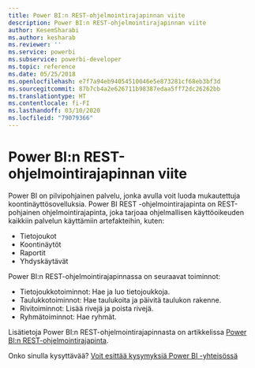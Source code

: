 ```yaml
---
title: Power BI:n REST-ohjelmointirajapinnan viite
description: Power BI:n REST-ohjelmointirajapinnan viite
author: KesemSharabi
ms.author: kesharab
ms.reviewer: ''
ms.service: powerbi
ms.subservice: powerbi-developer
ms.topic: reference
ms.date: 05/25/2018
ms.openlocfilehash: e7f7a94eb94054510046e5e873281cf68eb3bf3d
ms.sourcegitcommit: 87b7cb4a2e626711b98387edaa5ff72dc26262bb
ms.translationtype: HT
ms.contentlocale: fi-FI
ms.lasthandoff: 03/10/2020
ms.locfileid: "79079366"
---
```

# <a name="power-bi-rest-api-reference"></a>Power BI:n REST-ohjelmointirajapinnan viite

Power BI on pilvipohjainen palvelu, jonka avulla voit luoda mukautettuja koontinäyttösovelluksia. Power BI REST -ohjelmointirajapinta on REST-pohjainen ohjelmointirajapinta, joka tarjoaa ohjelmallisen käyttöoikeuden kaikkiin palvelun käyttämiin artefakteihin, kuten:
* Tietojoukot
* Koontinäytöt
* Raportit
* Yhdyskäytävät

Power BI:n REST-ohjelmointirajapinnassa on seuraavat toiminnot:

* Tietojoukkotoiminnot: Hae ja luo tietojoukkoja.
* Taulukkotoiminnot: Hae taulukoita ja päivitä taulukon rakenne.
* Rivitoiminnot: Lisää rivejä ja poista rivejä.
* Ryhmätoiminnot: Hae ryhmät.

Lisätietoja Power BI:n REST-ohjelmointirajapinnasta on artikkelissa [Power BI:n REST-ohjelmointirajapinta](https://docs.microsoft.com/rest/api/power-bi/).

Onko sinulla kysyttävää? [Voit esittää kysymyksiä Power BI -yhteisössä](https://community.powerbi.com/)
